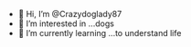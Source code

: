 - 👋 Hi, I’m @Crazydoglady87
- 👀 I’m interested in ...dogs
- 🌱 I’m currently learning ...to understand life
  

<!---
Crazydoglady87/Crazydoglady87 is a ✨ special ✨ repository because its `README.md` (this file) appears on your GitHub profile.
You can click the Preview link to take a look at your changes.
--->
